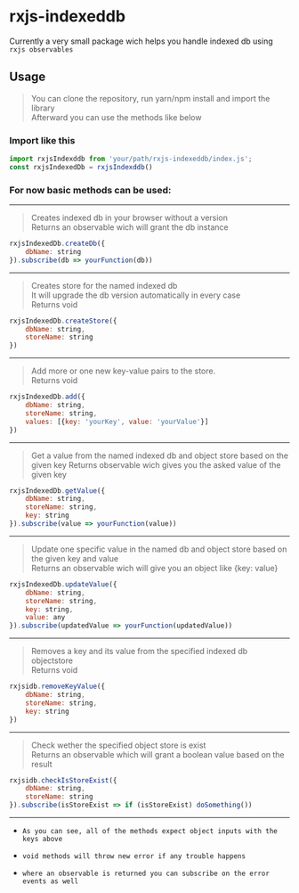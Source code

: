 # rxjs-indexeddb

Currently a very small package wich helps you handle indexed db using `rxjs observables`

## Usage
> You can clone the repository, run yarn/npm install and import the library  
> Afterward you can use the methods like below

### Import like this
```javascript
import rxjsIndexddb from 'your/path/rxjs-indexeddb/index.js';
const rxjsIndexedDb = rxjsIndexddb()
```

### For now basic methods can be used:  
-----------
> Creates indexed db in your browser without a version  
> Returns an observable wich will grant the db instance
```javascript
rxjsIndexedDb.createDb({
    dbName: string
}).subscribe(db => yourFunction(db))
```  
-----------
> Creates store for the named indexed db  
> It will upgrade the db version automatically in every case  
> Returns void

```javascript
rxjsIndexedDb.createStore({
    dbName: string,
    storeName: string
})
```
-----------
> Add more or one new key-value pairs to the store.  
> Returns void
```javascript
rxjsIndexedDb.add({
    dbName: string,
    storeName: string,
    values: [{key: 'yourKey', value: 'yourValue'}]
})
```
-----------
> Get a value from the named indexed db and object store based on the given key
> Returns observable wich gives you the asked value of the given key
```javascript
rxjsIndexedDb.getValue({
    dbName: string,
    storeName: string,
    key: string
}).subscribe(value => yourFunction(value))
```
-----------
> Update one specific value in the named db and object store based  on the given key and value  
> Returns an observable wich will give you an object like {key: value}
```javascript
rxjsIndexedDb.updateValue({
    dbName: string,
    storeName: string,
    key: string,
    value: any
}).subscribe(updatedValue => yourFunction(updatedValue))
```
-----------
> Removes a key and its value from the specified indexed db objectstore  
> Returns void

```javascript
rxjsidb.removeKeyValue({
    dbName: string,
    storeName: string,
    key: string
})
```
-----------
> Check wether the specified object store is exist  
> Returns an observable which will grant a boolean value based on the result  
  
```javascript
rxjsidb.checkIsStoreExist({
    dbName: string,
    storeName: string
}).subscribe(isStoreExist => if (isStoreExist) doSomething())
```
-----------
* `As you can see, all of the methods expect object inputs with the keys above `  

* `void methods will throw new error if any trouble happens`  
* `where an observable is returned you can subscribe on the error events as well` 
